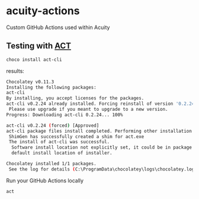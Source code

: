 # acuity-actions

Custom GitHub Actions used within Acuity

## Testing with [ACT](https://github.com/nektos/act#example-commands)

```bash
choco install act-cli
```

results:

```bash
Chocolatey v0.11.3
Installing the following packages:
act-cli
By installing, you accept licenses for the packages.
act-cli v0.2.24 already installed. Forcing reinstall of version '0.2.24'.
 Please use upgrade if you meant to upgrade to a new version.
Progress: Downloading act-cli 0.2.24... 100%

act-cli v0.2.24 (forced) [Approved]
act-cli package files install completed. Performing other installation steps.
 ShimGen has successfully created a shim for act.exe
 The install of act-cli was successful.
  Software install location not explicitly set, it could be in package or
  default install location of installer.

Chocolatey installed 1/1 packages.
 See the log for details (C:\ProgramData\chocolatey\logs\chocolatey.log).
```

Run your GitHub Actions locally

```bash
act
```
